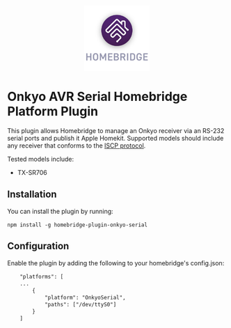 
<p align="center">

<img src="https://github.com/homebridge/branding/raw/master/logos/homebridge-wordmark-logo-vertical.png" width="150">

</p>


# Onkyo AVR Serial Homebridge Platform Plugin

This plugin allows Homebridge to manage an Onkyo receiver via an RS-232 serial
ports and publish it Apple Homekit. Supported models should include any
receiver that conforms to the [ISCP
protocol]().

Tested models include:

- TX-SR706
## Installation

You can install the plugin by running:

```
npm install -g homebridge-plugin-onkyo-serial
```

## Configuration

Enable the plugin by adding the following to your homebridge's config.json:

```
    "platforms": [
	...
        {
            "platform": "OnkyoSerial",
            "paths": ["/dev/ttyS0"]
        }
    ]
```


